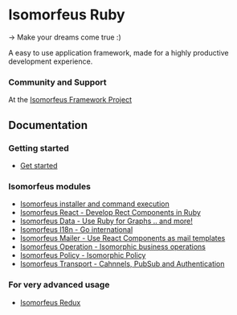 # Isomorfeus Ruby

-> Make your dreams come true :)

A easy to use application framework, made for a highly productive development experience.

### Community and Support
At the [Isomorfeus Framework Project](http://isomorfeus.com) 

## Documentation

### Getting started
- [Get started](https://github.com/isomorfeus/isomorfeus-project/blob/master/ruby/docs/get_started.md)

### Isomorfeus modules
- [Isomorfeus installer and command execution](https://github.com/isomorfeus/isomorfeus-project/blob/master/ruby/isomorfeus/README.md)
- [Isomorfeus React - Develop Rect Components in Ruby](https://github.com/isomorfeus/isomorfeus-react/blob/master/ruby/README.md)
- [Isomorfeus Data - Use Ruby for Graphs .. and more!](https://github.com/isomorfeus/isomorfeus-project/blob/master/ruby/isomorfeus-data/README.md)
- [Isomorfeus I18n - Go international](https://github.com/isomorfeus/isomorfeus-project/blob/master/ruby/isomorfeus-i18n/README.md)
- [Isomorfeus Mailer - Use React Components as mail templates](https://github.com/isomorfeus/isomorfeus-project/blob/master/ruby/isomorfeus-mailer/README.md)
- [Isomorfeus Operation - Isomorphic business operations](https://github.com/isomorfeus/isomorfeus-project/blob/master/ruby/isomorfeus-operation/README.md)
- [Isomorfeus Policy - Isomorphic Policy](https://github.com/isomorfeus/isomorfeus-project/blob/master/ruby/isomorfeus-policy/README.md)
- [Isomorfeus Transport - Cahnnels, PubSub and Authentication](https://github.com/isomorfeus/isomorfeus-project/blob/master/ruby/isomorfeus-transport/README.md)

### For very advanced usage
- [Isomorfeus Redux](https://github.com/isomorfeus/isomorfeus-redux/blob/master/ruby/README.md)
